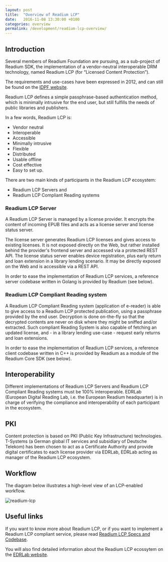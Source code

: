 ```yaml
---
layout: post
title:  "Overview of Readium LCP"
date:   2016-11-08 13:30:00 +0100
categories: overview
permalink: /development/readium-lcp-overview/
---
```


## Introduction

Several members of Readium Foundation are pursuing, as a sub-project of Readium SDK, the implementation of a vendor-neutral interoperable DRM technology, named Readium LCP (for “Licensed Content Protection”).

The requirements and use-cases have been expressed in 2012, and can still be found on the [IDPF website](http://idpf.org/epub-content-protection).

Readium LCP defines a simple passphrase-based authentication method, which is minimally intrusive for the end user,
but still fulfills the needs of public libraries and publishers. 

In a few words, Readium LCP is:
- Vendor neutral
- Interoperable
- Accessible
- Minimally intrusive
- Flexible
- Distributed
- Usable offline
- Cost effective
- Easy to set up.

There are two main kinds of participants in the Readium LCP ecosystem:
* Readium LCP Servers and
* Readium LCP Compliant Reading systems

### Readium LCP Server

A Readium LCP Server is managed by a license provider. It encrypts the content of incoming EPUB files and acts as a license server and license status server.

The license server generates Readium LCP licenses and gives access to existing licenses. It is not exposed directly on the Web, but rather installed behind the provider's frontend server and accessed via a protected REST API.
The license status server enables device registration, plus early return and loan extension in a library lending scenario. It may be directly exposed on the Web and is accessible via a REST API.

In order to ease the implementation of Readium LCP services, a reference server codebase written in Golang is provided by Readium (see below).

### Readium LCP Compliant Reading system

A Readium LCP Compliant Reading system (application of e-reader) is able to give access to a Readium LCP protected publication, using a passphrase provided by the end user. Decryption is done on-the-fly so that the decrypted contents are never on disk where they might be sniffed and/or extracted. Such compliant Reading System is also capable of fetching an updated license, and - in a library lending use-case - request early returns and loan extensions.  

In order to ease the implementation of Readium LCP services, a reference client codebase written in C++ is provided by Readium as a module of the Readium Core SDK (see below).

## Interoperability

Different implementations of Readium LCP Servers and Readium LCP Compliant Reading systems must be 100% interoperable.
EDRLab (European Digital Reading Lab, i.e. the European Readium headquarter) is in charge of verifying the compliance  and interoperability of each participant in the ecosystem.

## PKI

Content protection is based on PKI (Public Key Infrastructure) technologies. T-Systems (a German global IT services and subsidiary of Deutsche Telekom) has been chosen to act as a Certificate Authority and provide digital certificates to each license provider via EDRLab, EDRLab acting as manager of the Readium LCP ecosystem.

## Workflow

The diagram below illustrates a high-level view of an LCP-enabled workflow.

![readium-lcp](/assets/images/readium-lcp.png)

## Useful links

If you want to know more about Readium LCP, or if you want to implement a Readium LCP compliant service,
please read [Readium LCP Specs and Codebase](/lcp-specs-codebase/).

You will also find detailed information about the Readium LCP ecossytem on the [EDRLab website](https://edrlab.org/edrlab/readium-lcp-principles/).
